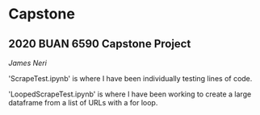 # Capstone
## 2020 BUAN 6590 Capstone Project
_James Neri_


'ScrapeTest.ipynb' is where I have been individually testing lines of code.

'LoopedScrapeTest.ipynb' is where I have been working to create a large dataframe from a list of URLs with a for loop.